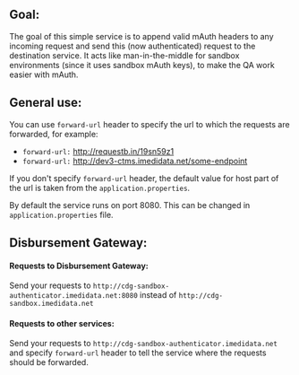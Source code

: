 ## Goal:

The goal of this simple service is to append valid mAuth headers to any incoming request and send this (now authenticated) request to the destination service. It acts like man-in-the-middle for sandbox environments (since it uses sandbox mAuth keys), to make the QA work easier with mAuth.

## General use:

You can use `forward-url` header to specify the url to which the requests are forwarded, for example:

* `forward-url:` http://requestb.in/19sn59z1
* `forward-url:` http://dev3-ctms.imedidata.net/some-endpoint

If you don't specify `forward-url` header, the default value for host part of the url is taken from the `application.properties`.

By default the service runs on port 8080. This can be changed in `application.properties` file.

## Disbursement Gateway:

#### Requests to Disbursement Gateway:
Send your requests to `http://cdg-sandbox-authenticator.imedidata.net:8080` instead of `http://cdg-sandbox.imedidata.net`

#### Requests to other services:
Send your requests to `http://cdg-sandbox-authenticator.imedidata.net` and specify `forward-url` header to tell the service where the requests should be forwarded.


